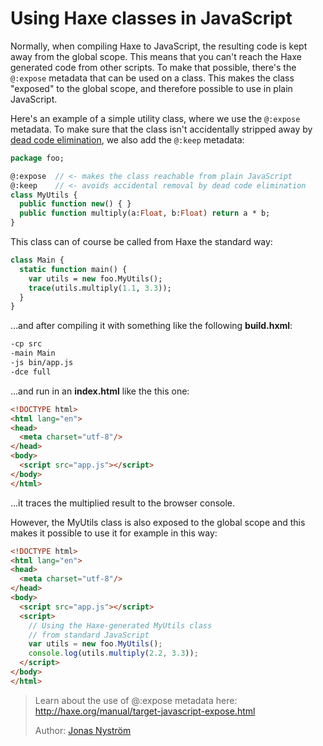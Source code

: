 [tags]: / "javascript,dead-code-elimination,libraries"

# Using Haxe classes in JavaScript

Normally, when compiling Haxe to JavaScript, the resulting code is kept away from the global scope. This means that you can't reach the Haxe generated code from other scripts. 
To make that possible, there's the ```@:expose``` metadata that can be used on a class. This makes the class "exposed" to the global scope, and therefore possible to use in plain JavaScript.

Here's an example of a simple utility class, where we use the `@:expose` metadata. To make sure that the class isn't accidentally stripped away by [dead code elimination](http://haxe.org/manual/cr-dce.html), we also add the `@:keep` metadata:
	
```haxe
package foo;

@:expose  // <- makes the class reachable from plain JavaScript
@:keep    // <- avoids accidental removal by dead code elimination
class MyUtils {
  public function new() { }	
  public function multiply(a:Float, b:Float) return a * b;
}
```

This class can of course be called from Haxe the standard way:
```haxe
class Main {
  static function main() {
    var utils = new foo.MyUtils();
    trace(utils.multiply(1.1, 3.3));		
  }	
}	
```
...and after compiling it with something like the following **build.hxml**:
```haxe
-cp src
-main Main
-js bin/app.js
-dce full
```
...and run in an **index.html** like the this one:

```html
<!DOCTYPE html>
<html lang="en">
<head>
  <meta charset="utf-8"/>
</head>
<body>
  <script src="app.js"></script>
</body>
</html>
```
...it traces the multiplied result to the browser console.

However, the MyUtils class is also exposed to the global scope and this makes it possible to use it for example in this way:
```html
<!DOCTYPE html>
<html lang="en">
<head>
  <meta charset="utf-8"/>
</head>
<body>
  <script src="app.js"></script>
  <script>		
    // Using the Haxe-generated MyUtils class
    // from standard JavaScript
    var utils = new foo.MyUtils();
    console.log(utils.multiply(2.2, 3.3));			
  </script>
</body>
</html>
```


> Learn about the use of @:expose metadata here: <http://haxe.org/manual/target-javascript-expose.html>
> 
> Author: [Jonas Nyström](https://github.com/cambiata)


